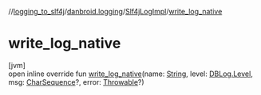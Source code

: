 //[logging_to_slf4j](../../../index.md)/[danbroid.logging](../index.md)/[Slf4jLogImpl](index.md)/[write_log_native](write_log_native.md)

# write_log_native

[jvm]\
open inline override fun [write_log_native](write_log_native.md)(name: [String](https://kotlinlang.org/api/latest/jvm/stdlib/kotlin/-string/index.html), level: [DBLog.Level](../../../../logging_android/danbroid.logging/-d-b-log/-level/index.md), msg: [CharSequence](https://kotlinlang.org/api/latest/jvm/stdlib/kotlin/-char-sequence/index.html)?, error: [Throwable](https://kotlinlang.org/api/latest/jvm/stdlib/kotlin/-throwable/index.html)?)
